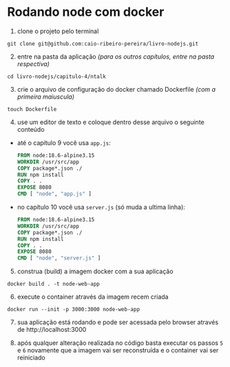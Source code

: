 # Rodando node com docker

1. clone o projeto pelo terminal
  ```shell
  git clone git@github.com:caio-ribeiro-pereira/livro-nodejs.git
  ```

2. entre na pasta da aplicação _(para os outros capítulos, entre na pasta respectiva)_
  ```shell
  cd livro-nodejs/capitulo-4/ntalk
  ```

3. crie o arquivo de configuração do docker chamado Dockerfile _(com a primeira maiuscula)_
  ```shell
  touch Dockerfile
  ```

4. use um editor de texto e coloque dentro desse arquivo o seguinte conteúdo

- até o capítulo 9 você usa `app.js`:
  ```Dockerfile
  FROM node:18.6-alpine3.15
  WORKDIR /usr/src/app
  COPY package*.json ./
  RUN npm install
  COPY . .
  EXPOSE 8080
  CMD [ "node", "app.js" ]
  ```

- no capítulo 10 você usa `server.js` (só muda a ultima linha):
  ```Dockerfile
  FROM node:18.6-alpine3.15
  WORKDIR /usr/src/app
  COPY package*.json ./
  RUN npm install
  COPY . .
  EXPOSE 8080
  CMD [ "node", "server.js" ]
  ```

5. construa (build) a imagem docker com a sua aplicação
  ```shell
  docker build . -t node-web-app
  ```

6. execute o container através da imagem recem criada
  ```shell
  docker run --init -p 3000:3000 node-web-app
  ```

7. sua aplicação está rodando e pode ser acessada pelo browser através de http://localhost:3000

8. após qualquer alteração realizada no código basta executar os passos `5` e `6` novamente que a imagem vai ser reconstruída e o container vai ser reiniciado
